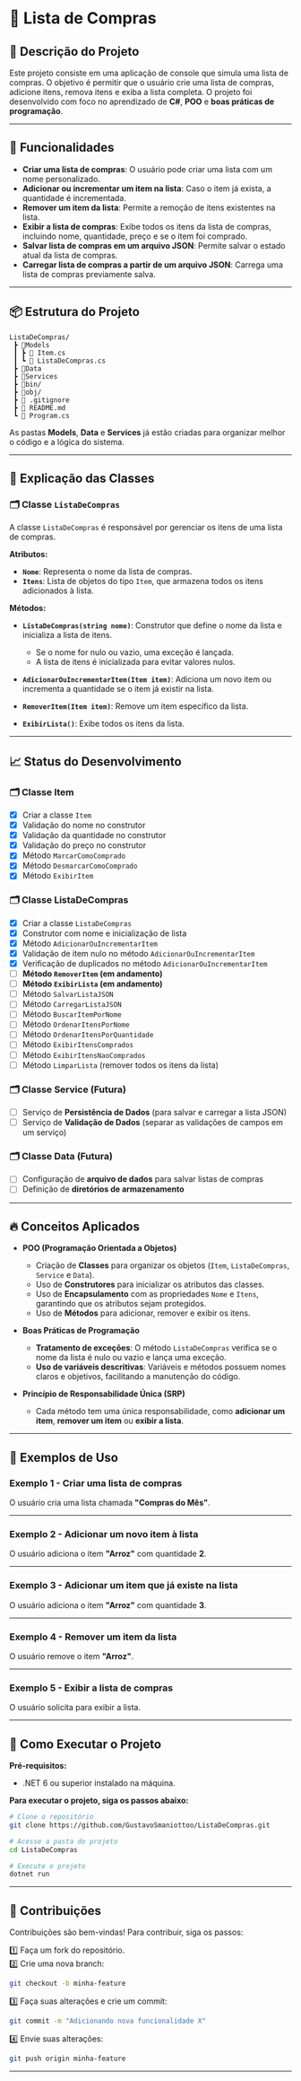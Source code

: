 ﻿
# 🛒 Lista de Compras

## 📘 Descrição do Projeto
Este projeto consiste em uma aplicação de console que simula uma lista de compras. O objetivo é permitir que o usuário crie uma lista de compras, adicione itens, remova itens e exiba a lista completa. O projeto foi desenvolvido com foco no aprendizado de **C#**, **POO** e **boas práticas de programação**.

---

## 🚀 Funcionalidades
- **Criar uma lista de compras**: O usuário pode criar uma lista com um nome personalizado.
- **Adicionar ou incrementar um item na lista**: Caso o item já exista, a quantidade é incrementada.
- **Remover um item da lista**: Permite a remoção de itens existentes na lista.
- **Exibir a lista de compras**: Exibe todos os itens da lista de compras, incluindo nome, quantidade, preço e se o item foi comprado.
- **Salvar lista de compras em um arquivo JSON**: Permite salvar o estado atual da lista de compras.
- **Carregar lista de compras a partir de um arquivo JSON**: Carrega uma lista de compras previamente salva.

---

## 📦 Estrutura do Projeto

```
ListaDeCompras/
 ┣ 📂Models
 ┃ ┣ 📄 Item.cs
 ┃ ┗ 📄 ListaDeCompras.cs
 ┣ 📂Data
 ┣ 📂Services
 ┣ 📂bin/
 ┣ 📂obj/
 ┣ 📜 .gitignore
 ┣ 📜 README.md
 ┗ 📜 Program.cs
```

As pastas **Models**, **Data** e **Services** já estão criadas para organizar melhor o código e a lógica do sistema.

---

## 📘 Explicação das Classes

### 🗂️ **Classe `ListaDeCompras`**
A classe `ListaDeCompras` é responsável por gerenciar os itens de uma lista de compras.  

**Atributos:**
- **`Nome`**: Representa o nome da lista de compras.  
- **`Itens`**: Lista de objetos do tipo `Item`, que armazena todos os itens adicionados à lista.  

**Métodos:**
- **`ListaDeCompras(string nome)`**: Construtor que define o nome da lista e inicializa a lista de itens.  
  - Se o nome for nulo ou vazio, uma exceção é lançada.  
  - A lista de itens é inicializada para evitar valores nulos.  

- **`AdicionarOuIncrementarItem(Item item)`**: Adiciona um novo item ou incrementa a quantidade se o item já existir na lista.  

- **`RemoverItem(Item item)`**: Remove um item específico da lista.  

- **`ExibirLista()`**: Exibe todos os itens da lista.  

---

## 📈 Status do Desenvolvimento

### 🗂️ **Classe Item**
- [x] Criar a classe `Item`
- [x] Validação do nome no construtor
- [x] Validação da quantidade no construtor
- [x] Validação do preço no construtor
- [x] Método `MarcarComoComprado`
- [x] Método `DesmarcarComoComprado`
- [x] Método `ExibirItem`

### 🗂️ **Classe ListaDeCompras**
- [x] Criar a classe `ListaDeCompras`
- [x] Construtor com nome e inicialização de lista
- [x] Método `AdicionarOuIncrementarItem`
- [x] Validação de item nulo no método `AdicionarOuIncrementarItem`
- [x] Verificação de duplicados no método `AdicionarOuIncrementarItem`
- [ ] **Método `RemoverItem` (em andamento)**
- [ ] **Método `ExibirLista` (em andamento)**
- [ ] Método `SalvarListaJSON`
- [ ] Método `CarregarListaJSON`
- [ ] Método `BuscarItemPorNome`
- [ ] Método `OrdenarItensPorNome`
- [ ] Método `OrdenarItensPorQuantidade`
- [ ] Método `ExibirItensComprados`
- [ ] Método `ExibirItensNaoComprados`
- [ ] Método `LimparLista` (remover todos os itens da lista)

### 🗂️ **Classe Service (Futura)**
- [ ] Serviço de **Persistência de Dados** (para salvar e carregar a lista JSON)
- [ ] Serviço de **Validação de Dados** (separar as validações de campos em um serviço)

### 🗂️ **Classe Data (Futura)**
- [ ] Configuração de **arquivo de dados** para salvar listas de compras
- [ ] Definição de **diretórios de armazenamento**

---

## 🔥 Conceitos Aplicados
- **POO (Programação Orientada a Objetos)**
  - Criação de **Classes** para organizar os objetos (`Item`, `ListaDeCompras`, `Service` e `Data`).  
  - Uso de **Construtores** para inicializar os atributos das classes.  
  - Uso de **Encapsulamento** com as propriedades `Nome` e `Itens`, garantindo que os atributos sejam protegidos.  
  - Uso de **Métodos** para adicionar, remover e exibir os itens.  

- **Boas Práticas de Programação**
  - **Tratamento de exceções**: O método `ListaDeCompras` verifica se o nome da lista é nulo ou vazio e lança uma exceção.  
  - **Uso de variáveis descritivas**: Variáveis e métodos possuem nomes claros e objetivos, facilitando a manutenção do código.  

- **Princípio de Responsabilidade Única (SRP)**
  - Cada método tem uma única responsabilidade, como **adicionar um item**, **remover um item** ou **exibir a lista**.  

---

## 🧪 Exemplos de Uso

### **Exemplo 1 - Criar uma lista de compras**
O usuário cria uma lista chamada **"Compras do Mês"**.  

---

### **Exemplo 2 - Adicionar um novo item à lista**
O usuário adiciona o item **"Arroz"** com quantidade **2**.  

---

### **Exemplo 3 - Adicionar um item que já existe na lista**
O usuário adiciona o item **"Arroz"** com quantidade **3**.  

---

### **Exemplo 4 - Remover um item da lista**
O usuário remove o item **"Arroz"**.  

---

### **Exemplo 5 - Exibir a lista de compras**
O usuário solicita para exibir a lista.  

---

## 📘 Como Executar o Projeto

**Pré-requisitos:**  
- .NET 6 ou superior instalado na máquina.  

**Para executar o projeto, siga os passos abaixo:**

```bash
# Clone o repositório
git clone https://github.com/GustavoSmaniottoo/ListaDeCompras.git

# Acesse a pasta do projeto
cd ListaDeCompras

# Execute o projeto
dotnet run
```

---

## 🤝 Contribuições
Contribuições são bem-vindas! Para contribuir, siga os passos:  

1️⃣ Faça um fork do repositório.  
2️⃣ Crie uma nova branch:  
```bash
git checkout -b minha-feature
```
3️⃣ Faça suas alterações e crie um commit:  
```bash
git commit -m "Adicionando nova funcionalidade X"
```
4️⃣ Envie suas alterações:  
```bash
git push origin minha-feature
```

---
